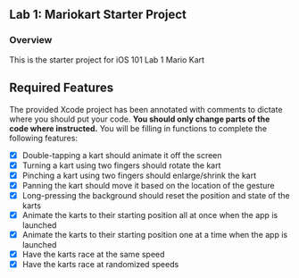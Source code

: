 ## Lab 1: Mariokart Starter Project

### Overview

This is the starter project for iOS 101 Lab 1 Mario Kart



## Required Features
The provided Xcode project has been annotated with comments to dictate where you should put your code. **You should only change parts of the code where instructed.** You will be filling in functions to complete the following features:

- [x] Double-tapping a kart should animate it off the screen
- [x] Turning a kart using two fingers should rotate the kart
- [x] Pinching a kart using two fingers should enlarge/shrink the kart
- [x] Panning the kart should move it based on the location of the gesture
- [x] Long-pressing the background should reset the position and state of the karts
- [x] Animate the karts to their starting position all at once when the app is launched
- [x] Animate the karts to their starting position one at a time when the app is launched
- [x] Have the karts race at the same speed
- [x] Have the karts race at randomized speeds
